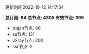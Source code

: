 更新时间2022-10-12 14:17:34

**总订阅: 64**
**总节点: 4305**
**有效节点: 399**
- trojan节点: 66
- ss节点: 131
- v2ray节点: 200
- ssr节点: 2
